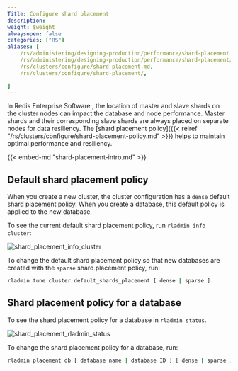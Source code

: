 ```yaml
---
Title: Configure shard placement
description:
weight: $weight
alwaysopen: false
categories: ["RS"]
aliases: [
    /rs/administering/designing-production/performance/shard-placement.md,
    /rs/administering/designing-production/performance/shard-placement/,
    /rs/clusters/configure/shard-placement.md,
    /rs/clusters/configure/shard-placement/,

]
---
```

In Redis Enterprise Software , the location of master and slave shards on the cluster nodes can impact the database and node performance.
Master shards and their corresponding slave shards are always placed on separate nodes for data resiliency.
The [shard placement policy]({{< relref "/rs/clusters/configure/shard-placement-policy.md" >}}) helps to maintain optimal performance and resiliency.

{{< embed-md "shard-placement-intro.md"  >}}

## Default shard placement policy

When you create a new cluster, the cluster configuration has a `dense` default shard placement policy.
When you create a database, this default policy is applied to the new database.

To see the current default shard placement policy, run `rladmin info cluster`:

![shard_placement_info_cluster](/images/rs/shard_placement_info_cluster.png)

To change the default shard placement policy so that new databases are created with the `sparse` shard placement policy, run:

```sh
rladmin tune cluster default_shards_placement [ dense | sparse ]
```

## Shard placement policy for a database

To see the shard placement policy for a database in `rladmin status`.

![shard_placement_rladmin_status](/images/rs/shard_placement_rladmin_status.png)

To change the shard placement policy for a database, run:

```sh
rladmin placement db [ database name | database ID ] [ dense | sparse ]
```
